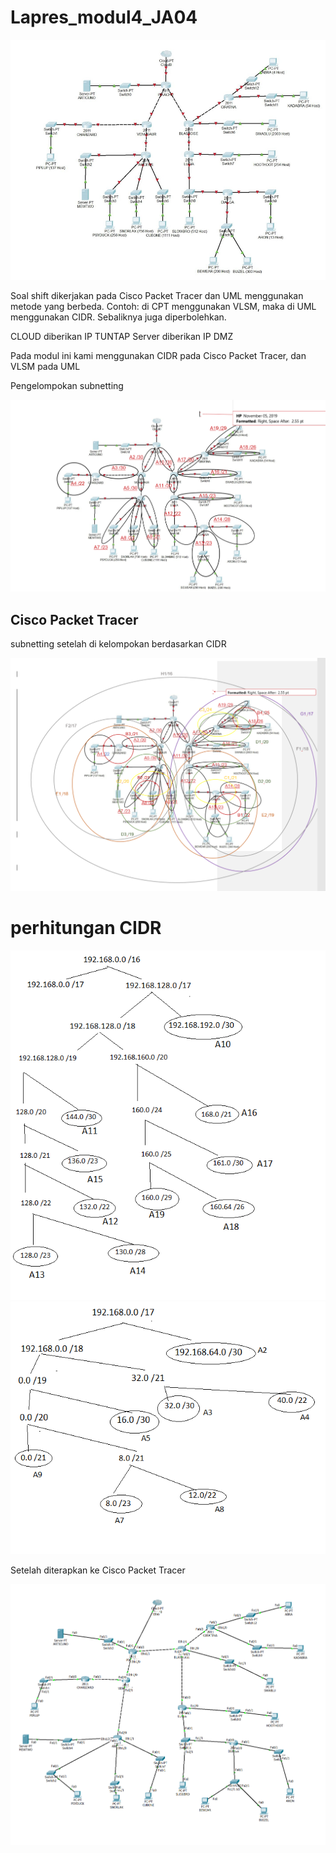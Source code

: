 # Lapres_modul4_JA04
<img src="https://github.com/heirsall/Lapres_Modul4_JA04/blob/master/soal%20shift%20modul%204.png">

<p> 
Soal shift dikerjakan pada Cisco Packet Tracer dan UML menggunakan metode yang
berbeda.
Contoh: di CPT menggunakan VLSM, maka di UML menggunakan CIDR. Sebaliknya
juga diperbolehkan.
</p>

<p>
CLOUD diberikan IP TUNTAP
Server diberikan IP DMZ
</p>

<p> Pada modul ini kami menggunakan CIDR pada Cisco Packet Tracer, dan VLSM pada UML </p>

<p> Pengelompokan subnetting </p>

<img src ="https://github.com/heirsall/Lapres_Modul4_JA04/blob/master/Pengelompokan%20subnetting%20polos.png">

<h2> Cisco Packet Tracer </h2>

<p> subnetting setelah di kelompokan berdasarkan CIDR </p>

<img src="https://github.com/heirsall/Lapres_Modul4_JA04/blob/master/cidr%20fixx.png"> 

# perhitungan CIDR 
<img src="https://github.com/heirsall/Lapres_Modul4_JA04/blob/master/perhitungan%20cidr%20part%201.png">
<img src="https://github.com/heirsall/Lapres_Modul4_JA04/blob/master/perhitungan%20cidr%20part%202.png">

<p> Setelah diterapkan ke Cisco Packet Tracer </p>
<img src="https://github.com/heirsall/Lapres_Modul4_JA04/blob/master/cisco%20cidr.png">
